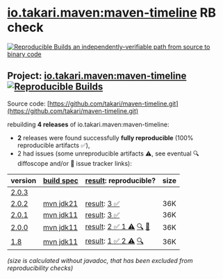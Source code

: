 [io.takari.maven:maven-timeline](https://central.sonatype.com/artifact/io.takari.maven/maven-timeline/versions) RB check
=======

[![Reproducible Builds](https://reproducible-builds.org/images/logos/rb.svg) an independently-verifiable path from source to binary code](https://reproducible-builds.org/)

## Project: [io.takari.maven:maven-timeline](https://central.sonatype.com/artifact/io.takari.maven/maven-timeline/versions) [![Reproducible Builds](https://img.shields.io/endpoint?url=https://raw.githubusercontent.com/jvm-repo-rebuild/reproducible-central/master/content/io/takari/maven/maven-timeline/badge.json)](https://github.com/jvm-repo-rebuild/reproducible-central/blob/master/content/io/takari/maven/maven-timeline/README.md)

Source code: [https://github.com/takari/maven-timeline.git](https://github.com/takari/maven-timeline.git)

rebuilding **4 releases** of io.takari.maven:maven-timeline:
- **2** releases were found successfully **fully reproducible** (100% reproducible artifacts :white_check_mark:),
- 2 had issues (some unreproducible artifacts :warning:, see eventual :mag: diffoscope and/or :memo: issue tracker links):

| version | [build spec](/BUILDSPEC.md) | [result](https://reproducible-builds.org/docs/jvm/): reproducible? | size |
| -- | --------- | ------ | -- |
| [2.0.3](https://central.sonatype.com/artifact/io.takari.maven/maven-timeline/2.0.3/pom) | | | |
| [2.0.2](https://central.sonatype.com/artifact/io.takari.maven/maven-timeline/2.0.2/pom) | [mvn jdk21](maven-timeline-2.0.2.buildspec) | [result](maven-timeline-2.0.2.buildinfo): [3 :white_check_mark: ](maven-timeline-2.0.2.buildcompare) | 36K |
| [2.0.1](https://central.sonatype.com/artifact/io.takari.maven/maven-timeline/2.0.1/pom) | [mvn jdk11](maven-timeline-2.0.1.buildspec) | [result](maven-timeline-2.0.1.buildinfo): [3 :white_check_mark: ](maven-timeline-2.0.1.buildcompare) | 36K |
| [2.0.0](https://central.sonatype.com/artifact/io.takari.maven/maven-timeline/2.0.0/pom) | [mvn jdk11](maven-timeline-2.0.0.buildspec) | [result](maven-timeline-2.0.0.buildinfo): [2 :white_check_mark:  1 :warning:](maven-timeline-2.0.0.buildcompare) [:mag:](maven-timeline-2.0.0.diffoscope) [:memo:](https://github.com/takari/takari-lifecycle/issues/171) | 36K |
| [1.8](https://central.sonatype.com/artifact/io.takari.maven/maven-timeline/1.8/pom) | [mvn jdk11](maven-timeline-1.8.buildspec) | [result](maven-timeline-1.8.buildinfo): [1 :white_check_mark:  2 :warning:](maven-timeline-1.8.buildcompare) [:mag:](maven-timeline-1.8.diffoscope) | 36K |

<i>(size is calculated without javadoc, that has been excluded from reproducibility checks)</i>
